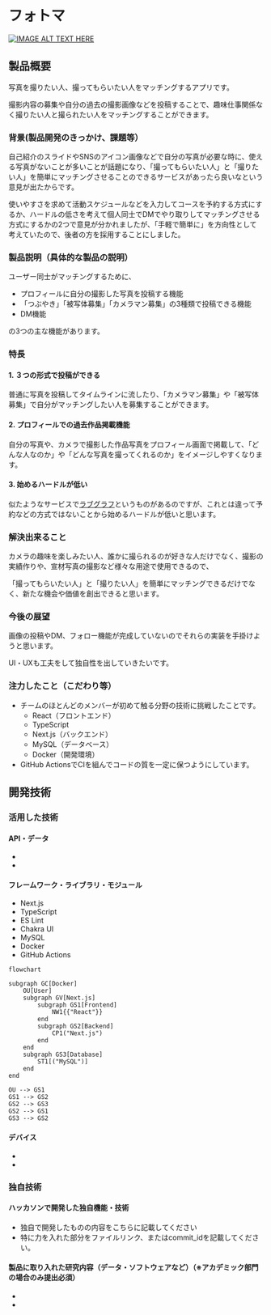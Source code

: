 # フォトマ

[![IMAGE ALT TEXT HERE](https://jphacks.com/wp-content/uploads/2023/07/JPHACKS2023_ogp.png)](https://www.youtube.com/watch?v=yYRQEdfGjEg)

## 製品概要

写真を撮りたい人、撮ってもらいたい人をマッチングするアプリです。

撮影内容の募集や自分の過去の撮影画像などを投稿することで、趣味仕事関係なく撮りたい人と撮られたい人をマッチングすることができます。

### 背景(製品開発のきっかけ、課題等）

自己紹介のスライドやSNSのアイコン画像などで自分の写真が必要な時に、使える写真がないことが多いことが話題になり、「撮ってもらいたい人」と「撮りたい人」を簡単にマッチングさせることのできるサービスがあったら良いなという意見が出たからです。

使いやすさを求めて活動スケジュールなどを入力してコースを予約する方式にするか、ハードルの低さを考えて個人同士でDMでやり取りしてマッチングさせる方式にするかの2つで意見が分かれましたが、「手軽で簡単に」を方向性として考えていたので、後者の方を採用することにしました。

### 製品説明（具体的な製品の説明）

ユーザー同士がマッチングするために、

- プロフィールに自分の撮影した写真を投稿する機能
- 「つぶやき」「被写体募集」「カメラマン募集」の3種類で投稿できる機能
- DM機能

の3つの主な機能があります。

### 特長
#### 1. ３つの形式で投稿ができる

普通に写真を投稿してタイムラインに流したり、「カメラマン募集」や「被写体募集」で自分がマッチングしたい人を募集することができます。

#### 2. プロフィールでの過去作品掲載機能

自分の写真や、カメラで撮影した作品写真をプロフィール画面で掲載して、「どんな人なのか」や「どんな写真を撮ってくれるのか」をイメージしやすくなります。

#### 3. 始めるハードルが低い

似たようなサービスで[ラブグラフ](https://lovegraph.me/)というものがあるのですが、これとは違って予約などの方式ではないことから始めるハードルが低いと思います。

### 解決出来ること

カメラの趣味を楽しみたい人、誰かに撮られるのが好きな人だけでなく、撮影の実績作りや、宣材写真の撮影など様々な用途で使用できるので、

「撮ってもらいたい人」と「撮りたい人」を簡単にマッチングできるだけでなく、新たな機会や価値を創出できると思います。

### 今後の展望

画像の投稿やDM、フォロー機能が完成していないのでそれらの実装を手掛けようと思います。

UI・UXも工夫をして独自性を出していきたいです。

### 注力したこと（こだわり等）
* チームのほとんどのメンバーが初めて触る分野の技術に挑戦したことです。
  * React（フロントエンド）
  * TypeScript
  * Next.js（バックエンド）
  * MySQL（データベース）
  * Docker（開発環境）
* GitHub ActionsでCIを組んでコードの質を一定に保つようにしています。


## 開発技術
### 活用した技術
#### API・データ
* 
* 

#### フレームワーク・ライブラリ・モジュール
* Next.js
* TypeScript
* ES Lint
* Chakra UI
* MySQL
* Docker
* GitHub Actions

```mermaid
flowchart

subgraph GC[Docker]
    OU[User]
    subgraph GV[Next.js]
        subgraph GS1[Frontend]
            NW1{{"React"}}
        end
        subgraph GS2[Backend]
            CP1("Next.js")
        end
    end
    subgraph GS3[Database]
        ST1[("MySQL")]
    end
end

OU --> GS1
GS1 --> GS2
GS2 --> GS3
GS2 --> GS1
GS3 --> GS2
```

#### デバイス
* 
* 

### 独自技術
#### ハッカソンで開発した独自機能・技術
* 独自で開発したものの内容をこちらに記載してください
* 特に力を入れた部分をファイルリンク、またはcommit_idを記載してください。

#### 製品に取り入れた研究内容（データ・ソフトウェアなど）（※アカデミック部門の場合のみ提出必須）
* 
* 
